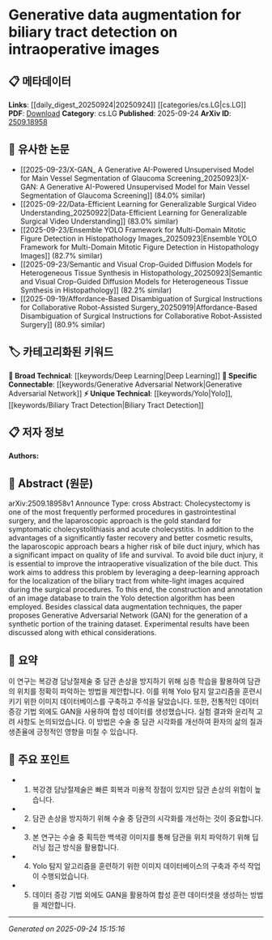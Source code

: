 <!-- KEYWORD_LINKING_METADATA:
{
  "processed_timestamp": "2025-09-24T15:15:16.133834",
  "vocabulary_version": "1.0",
  "selected_keywords": [
    "Generative Adversarial Network",
    "Deep Learning",
    "Yolo",
    "Biliary Tract Detection"
  ],
  "rejected_keywords": [],
  "similarity_scores": {
    "Generative Adversarial Network": 0.88,
    "Deep Learning": 0.7,
    "Yolo": 0.82,
    "Biliary Tract Detection": 0.78
  },
  "extraction_method": "AI_prompt_based",
  "budget_applied": true,
  "candidates_json": {
    "candidates": [
      {
        "surface": "Generative Adversarial Network",
        "canonical": "Generative Adversarial Network",
        "aliases": [
          "GAN"
        ],
        "category": "specific_connectable",
        "rationale": "GANs are a key component in generating synthetic data, enhancing the dataset for better model training.",
        "novelty_score": 0.75,
        "connectivity_score": 0.85,
        "specificity_score": 0.8,
        "link_intent_score": 0.88
      },
      {
        "surface": "Deep Learning",
        "canonical": "Deep Learning",
        "aliases": [],
        "category": "broad_technical",
        "rationale": "Deep Learning is the foundational technology for the proposed localization approach.",
        "novelty_score": 0.45,
        "connectivity_score": 0.9,
        "specificity_score": 0.6,
        "link_intent_score": 0.7
      },
      {
        "surface": "Yolo detection algorithm",
        "canonical": "Yolo",
        "aliases": [
          "You Only Look Once"
        ],
        "category": "unique_technical",
        "rationale": "Yolo is a specific object detection algorithm crucial for the localization task in the study.",
        "novelty_score": 0.65,
        "connectivity_score": 0.78,
        "specificity_score": 0.85,
        "link_intent_score": 0.82
      },
      {
        "surface": "Biliary tract detection",
        "canonical": "Biliary Tract Detection",
        "aliases": [],
        "category": "unique_technical",
        "rationale": "This is the primary application focus of the paper, linking medical imaging with AI techniques.",
        "novelty_score": 0.7,
        "connectivity_score": 0.65,
        "specificity_score": 0.9,
        "link_intent_score": 0.78
      }
    ],
    "ban_list_suggestions": [
      "Cholecystectomy",
      "laparoscopic approach"
    ]
  },
  "decisions": [
    {
      "candidate_surface": "Generative Adversarial Network",
      "resolved_canonical": "Generative Adversarial Network",
      "decision": "linked",
      "scores": {
        "novelty": 0.75,
        "connectivity": 0.85,
        "specificity": 0.8,
        "link_intent": 0.88
      }
    },
    {
      "candidate_surface": "Deep Learning",
      "resolved_canonical": "Deep Learning",
      "decision": "linked",
      "scores": {
        "novelty": 0.45,
        "connectivity": 0.9,
        "specificity": 0.6,
        "link_intent": 0.7
      }
    },
    {
      "candidate_surface": "Yolo detection algorithm",
      "resolved_canonical": "Yolo",
      "decision": "linked",
      "scores": {
        "novelty": 0.65,
        "connectivity": 0.78,
        "specificity": 0.85,
        "link_intent": 0.82
      }
    },
    {
      "candidate_surface": "Biliary tract detection",
      "resolved_canonical": "Biliary Tract Detection",
      "decision": "linked",
      "scores": {
        "novelty": 0.7,
        "connectivity": 0.65,
        "specificity": 0.9,
        "link_intent": 0.78
      }
    }
  ]
}
-->

# Generative data augmentation for biliary tract detection on intraoperative images

## 📋 메타데이터

**Links**: [[daily_digest_20250924|20250924]] [[categories/cs.LG|cs.LG]]
**PDF**: [Download](https://arxiv.org/pdf/2509.18958.pdf)
**Category**: cs.LG
**Published**: 2025-09-24
**ArXiv ID**: [2509.18958](https://arxiv.org/abs/2509.18958)

## 🔗 유사한 논문
- [[2025-09-23/X-GAN_ A Generative AI-Powered Unsupervised Model for Main Vessel Segmentation of Glaucoma Screening_20250923|X-GAN: A Generative AI-Powered Unsupervised Model for Main Vessel Segmentation of Glaucoma Screening]] (84.0% similar)
- [[2025-09-22/Data-Efficient Learning for Generalizable Surgical Video Understanding_20250922|Data-Efficient Learning for Generalizable Surgical Video Understanding]] (83.0% similar)
- [[2025-09-23/Ensemble YOLO Framework for Multi-Domain Mitotic Figure Detection in Histopathology Images_20250923|Ensemble YOLO Framework for Multi-Domain Mitotic Figure Detection in Histopathology Images]] (82.7% similar)
- [[2025-09-23/Semantic and Visual Crop-Guided Diffusion Models for Heterogeneous Tissue Synthesis in Histopathology_20250923|Semantic and Visual Crop-Guided Diffusion Models for Heterogeneous Tissue Synthesis in Histopathology]] (82.2% similar)
- [[2025-09-19/Affordance-Based Disambiguation of Surgical Instructions for Collaborative Robot-Assisted Surgery_20250919|Affordance-Based Disambiguation of Surgical Instructions for Collaborative Robot-Assisted Surgery]] (80.9% similar)

## 🏷️ 카테고리화된 키워드
**🧠 Broad Technical**: [[keywords/Deep Learning|Deep Learning]]
**🔗 Specific Connectable**: [[keywords/Generative Adversarial Network|Generative Adversarial Network]]
**⚡ Unique Technical**: [[keywords/Yolo|Yolo]], [[keywords/Biliary Tract Detection|Biliary Tract Detection]]

## 📋 저자 정보

**Authors:** 

## 📄 Abstract (원문)

arXiv:2509.18958v1 Announce Type: cross 
Abstract: Cholecystectomy is one of the most frequently performed procedures in gastrointestinal surgery, and the laparoscopic approach is the gold standard for symptomatic cholecystolithiasis and acute cholecystitis. In addition to the advantages of a significantly faster recovery and better cosmetic results, the laparoscopic approach bears a higher risk of bile duct injury, which has a significant impact on quality of life and survival. To avoid bile duct injury, it is essential to improve the intraoperative visualization of the bile duct. This work aims to address this problem by leveraging a deep-learning approach for the localization of the biliary tract from white-light images acquired during the surgical procedures. To this end, the construction and annotation of an image database to train the Yolo detection algorithm has been employed. Besides classical data augmentation techniques, the paper proposes Generative Adversarial Network (GAN) for the generation of a synthetic portion of the training dataset. Experimental results have been discussed along with ethical considerations.

## 📝 요약

이 연구는 복강경 담낭절제술 중 담관 손상을 방지하기 위해 심층 학습을 활용하여 담관의 위치를 정확히 파악하는 방법을 제안합니다. 이를 위해 Yolo 탐지 알고리즘을 훈련시키기 위한 이미지 데이터베이스를 구축하고 주석을 달았습니다. 또한, 전통적인 데이터 증강 기법 외에도 GAN을 사용하여 합성 데이터를 생성했습니다. 실험 결과와 윤리적 고려 사항도 논의되었습니다. 이 방법은 수술 중 담관 시각화를 개선하여 환자의 삶의 질과 생존율에 긍정적인 영향을 미칠 수 있습니다.

## 🎯 주요 포인트

- 1. 복강경 담낭절제술은 빠른 회복과 미용적 장점이 있지만 담관 손상의 위험이 높습니다.
- 2. 담관 손상을 방지하기 위해 수술 중 담관의 시각화를 개선하는 것이 중요합니다.
- 3. 본 연구는 수술 중 획득한 백색광 이미지를 통해 담관을 위치 파악하기 위해 딥러닝 접근 방식을 활용합니다.
- 4. Yolo 탐지 알고리즘을 훈련하기 위한 이미지 데이터베이스의 구축과 주석 작업이 수행되었습니다.
- 5. 데이터 증강 기법 외에도 GAN을 활용하여 합성 훈련 데이터셋을 생성하는 방법을 제안합니다.


---

*Generated on 2025-09-24 15:15:16*